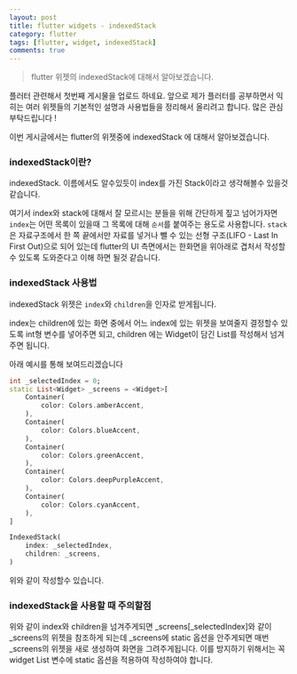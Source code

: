 ```yaml
---
layout: post
title: flutter widgets - indexedStack
category: flutter
tags: [flutter, widget, indexedStack]
comments: true
---
```

<!----------------- 탬플릿
## forEach
### 설명
[MDN]()
### 문법
```javascript

```
### 예시
```javascript

```
------------------->

> flutter 위젯의 indexedStack에 대해서 알아보겠습니다.

플러터 관련해서 첫번째 게시물을 업로드 하네요.
앞으로 제가 플러터를 공부하면서 익히는 여러 위젯들의 기본적인 설명과 사용법들을 정리해서 올리려고 합니다.
많은 관심 부탁드립니다 !

이번 게시글에서는 flutter의 위젯중에 indexedStack 에 대해서 알아보겠습니다.

### indexedStack이란?

indexedStack. 이름에서도 알수있듯이 index를 가진 Stack이라고 생각해볼수 있을것 같습니다.

여기서 index와 stack에 대해서 잘 모르시는 분들을 위해 간단하게 짚고 넘어가자면
`index`는 어떤 목록이 있을때 그 목록에 대해 `순서`를 붙여주는 용도로 사용합니다.
`stack`은 자료구조에서 한 쪽 끝에서만 자료를 넣거나 뺄 수 있는 선형 구조(LIFO - Last In First Out)으로 되어 있는데 flutter의 UI 측면에서는 한화면을 위아래로 겹처서 작성할수 있도록 도와준다고 이해 하면 될것 같습니다.

### indexedStack 사용법

indexedStack 위젯은 `index`와 `children`을 인자로 받게됩니다.

index는 children에 있는 화면 중에서 어느 index에 있는 위젯을 보여줄지 결정할수 있도록 int형 변수를 넣어주면 되고,
children 에는 Widget이 담긴 List를 작성해서 넘겨주면 됩니다.

아래 예시를 통해 보여드리겠습니다

```dart
int _selectedIndex = 0;
static List<Widget> _screens = <Widget>[
    Container(
        color: Colors.amberAccent,
    ),
    Container(
        color: Colors.blueAccent,
    ),
    Container(
        color: Colors.greenAccent,
    ),
    Container(
        color: Colors.deepPurpleAccent,
    ),
    Container(
        color: Colors.cyanAccent,
    ),
]

IndexedStack(
    index: _selectedIndex,
    children: _screens,
)
```

위와 같이 작성할수 있습니다.

### indexedStack을 사용할 때 주의할점
위와 같이 index와 children을 넘겨주게되면 _screens[_selectedIndex]와 같이 _screens의 위젯을 참조하게 되는데 _screens에 static 옵션을 안주게되면 매번 _screens의 위젯을 새로 생성하여 화면을 그려주게됩니다.
이를 방지하기 위해서는 꼭 widget List 변수에 static 옵션을 적용하여 작성하여야 합니다.

